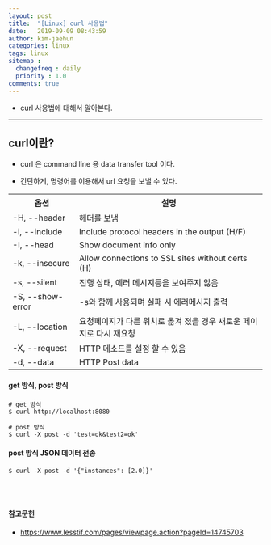 ```yaml
---
layout: post
title:  "[Linux] curl 사용법"
date:   2019-09-09 08:43:59
author: kim-jaehun
categories: linux
tags: linux
sitemap :
  changefreq : daily
  priority : 1.0
comments: true
---
```


- curl 사용법에 대해서 알아본다.

---

## curl이란?

- curl 은 command line 용 data transfer tool 이다.

- 간단하게, 명령어를 이용해서 url 요청을 보낼 수 있다.


<table class="wikitable">
<tbody><tr>
<th>옵션</th>
<th>설명
</th></tr>
<tr>
<td>-H, --header</td>
<td>헤더를 보냄
</td></tr>
<tr>
<td>-i, --include</td>
<td>Include protocol headers in the output (H/F)
</td></tr>
<tr>
<td>-I, --head</td>
<td>Show document info only
</td></tr>
<tr>
<td>-k, --insecure</td>
<td>Allow connections to SSL sites without certs (H)
</td></tr>
<tr>
<td>-s, --silent</td>
<td>진행 상태, 에러 메시지등을 보여주지 않음
</td></tr>
<tr>
<td>-S, --show-error</td>
<td>-s와 함께 사용되며 실패 시 에러메시지 출력
</td></tr>
<tr>
<td>-L, --location</td>
<td>요청페이지가 다른 위치로 옮겨 졌을 경우 새로운 페이지로 다시 재요청
</td></tr>
<tr>
<td>-X, --request</td>
<td>HTTP 메소드를 설정 할 수 있음
</td>
<tr>
<td>-d, --data</td>
<td>HTTP Post data
</td>
</tr></tbody></table>


####  get 방식, post 방식

```
# get 방식
$ curl http://localhost:8080

# post 방식
$ curl -X post -d 'test=ok&test2=ok'
```

#### post 방식 JSON 데이터 전송

```
$ curl -X post -d '{"instances": [2.0]}'
```



<br><br>
#### 참고문헌
* https://www.lesstif.com/pages/viewpage.action?pageId=14745703
